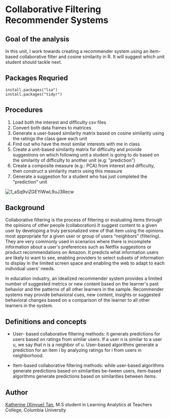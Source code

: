 # Collaborative Filtering Recommender Systems
## Goal of the analysis
In this unit, I work towards creating a recommender system using an item-based collaborative filter and cosine similarity in R. It will suggest which unit student should tackle next.

## Packages Requried
```
install.packages("lsa") 
install.packages("tidyr") 
```

## Procedures
1. Load both the interest and difficulty csv files
2. Convert both data frames to matrices
3. Generate a user-based similarity matrix based on cosine similarity using the ratings the class gave each unit
4. Find out who have the most similar interests with me in class
5. Create a unit-based similarity matrix for difficulty and provide suggestions on which following unit a student is going to do based on the similarity of difficulty to another unit (e.g: "prediction")
6. Create a composite measure (e.g.: PCA) from interest and difficulty, then construct a similarity matrix using this measure
7. Generate a suggestion for a student who has just completed the "prediction" unit


![1_aSq9viZGEYiWwL9uJ3Recw](https://user-images.githubusercontent.com/46146748/63115930-5f6c1900-bf66-11e9-894f-ecde5ec531b0.png)


## Background
Collaborative filtering is the process of filtering or evaluating items through the opinions of other people (collaboration).It suggest content to a given user by developing a truly personalized view of that item using the opinions most appropriate for a given user or group of users “neighbors” (filtering). They are very commonly used in scenarios where there is incomplete information about a user's preferences such as Netflix suggestions or product recommendations on Amazon. It predicts what information users are likely to want to see, enabling providers to select subsets of information to display in the limited screen space and enabling the web to adapt to each individual users' needs.

In education industry, an idealized recommender system provides a limited number of suggested metrics or new content based on the learner's past behavior and the patterns of all other learners in the sample. Recommender systems may provide behavioral cues, new content, insights or suggested behavioral changes based on a comparison of the learner to all other learners in the system.


## Definitions and concepts
* User- based collaborative filtering methods: it generats predictions for users based on ratings from similar users. If a user n is similar to a user u, we say that n is a neighbor of u. User-based algorithms generate a prediction for an item i by analyzing ratings for i from users in neighborhood. 

* Item-based collaborative filtering methods: while user-based algorithms generate predictions based on similarities be-tween users, item-based algorithms generate predictions based on similarities between items. 

## Author
[Katherine (Xinyue) Tan](www.linkedin.com/in/katherine-tan-2019), M.S student in Learning Analytics at Teachers College, Columbia University
